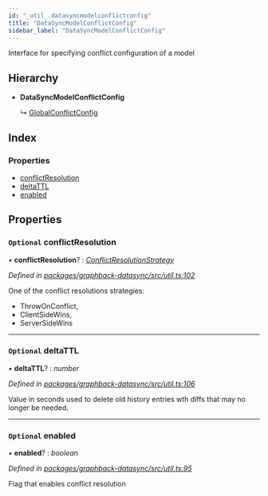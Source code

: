 ```yaml
---
id: "_util_.datasyncmodelconflictconfig"
title: "DataSyncModelConflictConfig"
sidebar_label: "DataSyncModelConflictConfig"
---
```


Interface for specifying conflict configuration of a model

## Hierarchy

* **DataSyncModelConflictConfig**

  ↳ [GlobalConflictConfig](_util_.globalconflictconfig.md)

## Index

### Properties

* [conflictResolution](_util_.datasyncmodelconflictconfig.md#optional-conflictresolution)
* [deltaTTL](_util_.datasyncmodelconflictconfig.md#optional-deltattl)
* [enabled](_util_.datasyncmodelconflictconfig.md#optional-enabled)

## Properties

### `Optional` conflictResolution

• **conflictResolution**? : *[ConflictResolutionStrategy](_util_.conflictresolutionstrategy.md)*

*Defined in [packages/graphback-datasync/src/util.ts:102](https://github.com/aerogear/graphback/blob/63664df15/packages/graphback-datasync/src/util.ts#L102)*

One of the conflict resolutions strategies:
- ThrowOnConflict,
- ClientSideWins,
- ServerSideWins

___

### `Optional` deltaTTL

• **deltaTTL**? : *number*

*Defined in [packages/graphback-datasync/src/util.ts:106](https://github.com/aerogear/graphback/blob/63664df15/packages/graphback-datasync/src/util.ts#L106)*

Value in seconds used to delete old history entries wth diffs that may no longer be needed.

___

### `Optional` enabled

• **enabled**? : *boolean*

*Defined in [packages/graphback-datasync/src/util.ts:95](https://github.com/aerogear/graphback/blob/63664df15/packages/graphback-datasync/src/util.ts#L95)*

Flag that enables conflict resolution

